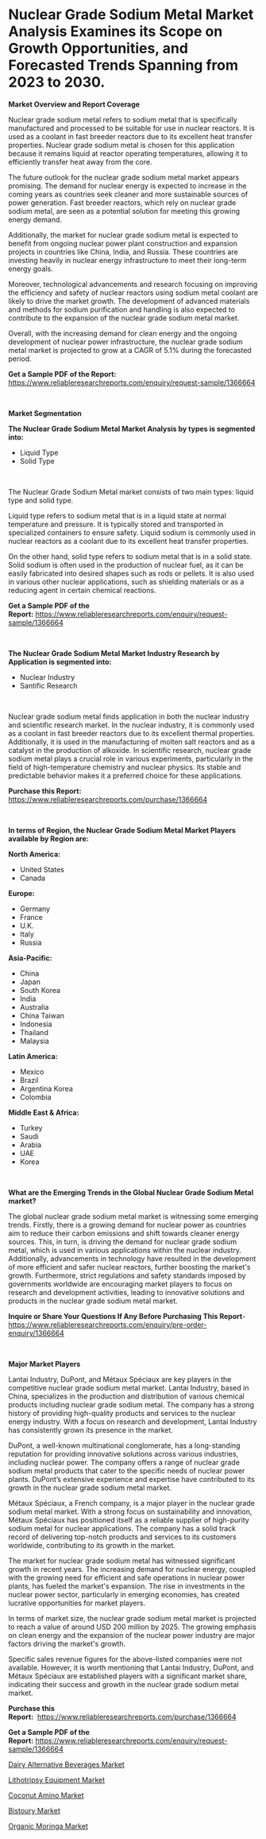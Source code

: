 <p><h1>Nuclear Grade Sodium Metal Market Analysis Examines its Scope on Growth Opportunities, and Forecasted Trends Spanning from 2023 to 2030.</h1></p><p><strong>Market Overview and Report Coverage</strong></p>
<p><p>Nuclear grade sodium metal refers to sodium metal that is specifically manufactured and processed to be suitable for use in nuclear reactors. It is used as a coolant in fast breeder reactors due to its excellent heat transfer properties. Nuclear grade sodium metal is chosen for this application because it remains liquid at reactor operating temperatures, allowing it to efficiently transfer heat away from the core.</p><p>The future outlook for the nuclear grade sodium metal market appears promising. The demand for nuclear energy is expected to increase in the coming years as countries seek cleaner and more sustainable sources of power generation. Fast breeder reactors, which rely on nuclear grade sodium metal, are seen as a potential solution for meeting this growing energy demand.</p><p>Additionally, the market for nuclear grade sodium metal is expected to benefit from ongoing nuclear power plant construction and expansion projects in countries like China, India, and Russia. These countries are investing heavily in nuclear energy infrastructure to meet their long-term energy goals.</p><p>Moreover, technological advancements and research focusing on improving the efficiency and safety of nuclear reactors using sodium metal coolant are likely to drive the market growth. The development of advanced materials and methods for sodium purification and handling is also expected to contribute to the expansion of the nuclear grade sodium metal market.</p><p>Overall, with the increasing demand for clean energy and the ongoing development of nuclear power infrastructure, the nuclear grade sodium metal market is projected to grow at a CAGR of 5.1% during the forecasted period.</p></p>
<p><strong>Get a Sample PDF of the Report:</strong> <a href="https://www.reliableresearchreports.com/enquiry/request-sample/1366664">https://www.reliableresearchreports.com/enquiry/request-sample/1366664</a></p>
<p>&nbsp;</p>
<p><strong>Market Segmentation</strong></p>
<p><strong>The Nuclear Grade Sodium Metal Market Analysis by types is segmented into:</strong></p>
<p><ul><li>Liquid Type</li><li>Solid Type</li></ul></p>
<p>&nbsp;</p>
<p><p>The Nuclear Grade Sodium Metal market consists of two main types: liquid type and solid type. </p><p>Liquid type refers to sodium metal that is in a liquid state at normal temperature and pressure. It is typically stored and transported in specialized containers to ensure safety. Liquid sodium is commonly used in nuclear reactors as a coolant due to its excellent heat transfer properties.</p><p>On the other hand, solid type refers to sodium metal that is in a solid state. Solid sodium is often used in the production of nuclear fuel, as it can be easily fabricated into desired shapes such as rods or pellets. It is also used in various other nuclear applications, such as shielding materials or as a reducing agent in certain chemical reactions.</p></p>
<p><strong>Get a Sample PDF of the Report:</strong>&nbsp;<a href="https://www.reliableresearchreports.com/enquiry/request-sample/1366664">https://www.reliableresearchreports.com/enquiry/request-sample/1366664</a></p>
<p>&nbsp;</p>
<p><strong>The Nuclear Grade Sodium Metal Market Industry Research by Application is segmented into:</strong></p>
<p><ul><li>Nuclear Industry</li><li>Santific Research</li></ul></p>
<p>&nbsp;</p>
<p><p>Nuclear grade sodium metal finds application in both the nuclear industry and scientific research market. In the nuclear industry, it is commonly used as a coolant in fast breeder reactors due to its excellent thermal properties. Additionally, it is used in the manufacturing of molten salt reactors and as a catalyst in the production of alkoxide. In scientific research, nuclear grade sodium metal plays a crucial role in various experiments, particularly in the field of high-temperature chemistry and nuclear physics. Its stable and predictable behavior makes it a preferred choice for these applications.</p></p>
<p><strong>Purchase this Report:</strong>&nbsp; <a href="https://www.reliableresearchreports.com/purchase/1366664">https://www.reliableresearchreports.com/purchase/1366664</a></p>
<p>&nbsp;</p>
<p><strong>In terms of Region, the Nuclear Grade Sodium Metal Market Players available by Region are:</strong></p>
<p>
    <p> <strong> North America: </strong>
        <ul>
            <li>United States</li>
            <li>Canada</li>
        </ul>
        </p> 
    <p> <strong> Europe: </strong>
        <ul>
            <li>Germany</li>
            <li>France</li>
            <li>U.K.</li>
            <li>Italy</li>
            <li>Russia</li>
        </ul>
        </p> 
    <p> <strong> Asia-Pacific: </strong>
        <ul>
            <li>China</li>
            <li>Japan</li>
            <li>South Korea</li>
            <li>India</li>
            <li>Australia</li>
            <li>China Taiwan</li>
            <li>Indonesia</li>
            <li>Thailand</li>
            <li>Malaysia</li>
        </ul>
        </p> 
    <p> <strong> Latin America: </strong>
        <ul>
            <li>Mexico</li>
            <li>Brazil</li>
            <li>Argentina Korea</li>
            <li>Colombia</li>
        </ul>
        </p> 
    <p> <strong> Middle East & Africa: </strong>
        <ul>
            <li>Turkey</li>
            <li>Saudi</li>
            <li>Arabia</li>
            <li>UAE</li>
            <li>Korea</li>
        </ul>
    </p>
    </p>
<p>&nbsp;</p>
<p><strong>What are the Emerging Trends in the Global Nuclear Grade Sodium Metal market?</strong></p>
<p><p>The global nuclear grade sodium metal market is witnessing some emerging trends. Firstly, there is a growing demand for nuclear power as countries aim to reduce their carbon emissions and shift towards cleaner energy sources. This, in turn, is driving the demand for nuclear grade sodium metal, which is used in various applications within the nuclear industry. Additionally, advancements in technology have resulted in the development of more efficient and safer nuclear reactors, further boosting the market's growth. Furthermore, strict regulations and safety standards imposed by governments worldwide are encouraging market players to focus on research and development activities, leading to innovative solutions and products in the nuclear grade sodium metal market.</p></p>
<p><strong>Inquire or Share Your Questions If Any Before Purchasing This Report</strong>- <a href="https://www.reliableresearchreports.com/enquiry/pre-order-enquiry/1366664">https://www.reliableresearchreports.com/enquiry/pre-order-enquiry/1366664</a></p>
<p>&nbsp;</p>
<p><strong>Major Market Players</strong></p>
<p><p>Lantai Industry, DuPont, and Métaux Spéciaux are key players in the competitive nuclear grade sodium metal market. Lantai Industry, based in China, specializes in the production and distribution of various chemical products including nuclear grade sodium metal. The company has a strong history of providing high-quality products and services to the nuclear energy industry. With a focus on research and development, Lantai Industry has consistently grown its presence in the market.</p><p>DuPont, a well-known multinational conglomerate, has a long-standing reputation for providing innovative solutions across various industries, including nuclear power. The company offers a range of nuclear grade sodium metal products that cater to the specific needs of nuclear power plants. DuPont’s extensive experience and expertise have contributed to its growth in the nuclear grade sodium metal market.</p><p>Métaux Spéciaux, a French company, is a major player in the nuclear grade sodium metal market. With a strong focus on sustainability and innovation, Métaux Spéciaux has positioned itself as a reliable supplier of high-purity sodium metal for nuclear applications. The company has a solid track record of delivering top-notch products and services to its customers worldwide, contributing to its growth in the market.</p><p>The market for nuclear grade sodium metal has witnessed significant growth in recent years. The increasing demand for nuclear energy, coupled with the growing need for efficient and safe operations in nuclear power plants, has fueled the market's expansion. The rise in investments in the nuclear power sector, particularly in emerging economies, has created lucrative opportunities for market players.</p><p>In terms of market size, the nuclear grade sodium metal market is projected to reach a value of around USD 200 million by 2025. The growing emphasis on clean energy and the expansion of the nuclear power industry are major factors driving the market's growth.</p><p>Specific sales revenue figures for the above-listed companies were not available. However, it is worth mentioning that Lantai Industry, DuPont, and Métaux Spéciaux are established players with a significant market share, indicating their success and growth in the nuclear grade sodium metal market.</p></p>
<p><strong>Purchase this Report:</strong>&nbsp;&nbsp;<a href="https://www.reliableresearchreports.com/purchase/1366664">https://www.reliableresearchreports.com/purchase/1366664</a></p>
<p></p>
<p><strong>Get a Sample PDF of the Report:</strong>&nbsp;<a href="https://www.reliableresearchreports.com/enquiry/request-sample/1366664">https://www.reliableresearchreports.com/enquiry/request-sample/1366664</a></p>
<p><p><a href="https://www.linkedin.com/pulse/dairy-alternative-beverages-market-insights-players-forecast-d6hvc/">Dairy Alternative Beverages Market</a></p><p><a href="https://medium.com/@debradaniels04/lithotripsy-equipment-market-size-cagr-trends-2024-2030-cc9aec7468f5">Lithotripsy Equipment Market</a></p><p><a href="https://www.linkedin.com/pulse/coconut-amino-market-share-amp-new-trends-analysis-report-ksh8c/">Coconut Amino Market</a></p><p><a href="https://medium.com/@sandramurphy56/bistoury-market-size-cagr-trends-2024-2030-90f848730140">Bistoury Market</a></p><p><a href="https://www.linkedin.com/pulse/organic-moringa-market-insights-players-forecast-till-2030-45zhc/">Organic Moringa Market</a></p></p>